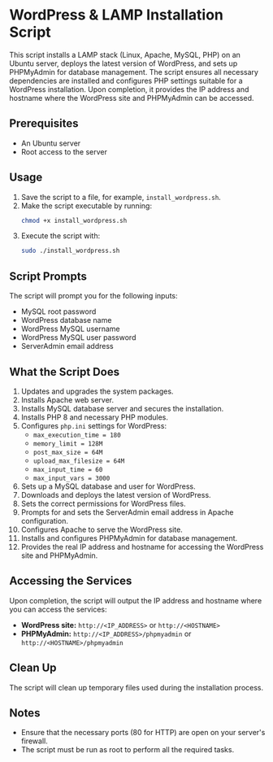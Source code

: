 # WordPress & LAMP Installation Script

This script installs a LAMP stack (Linux, Apache, MySQL, PHP) on an Ubuntu server, deploys the latest version of WordPress, and sets up PHPMyAdmin for database management. The script ensures all necessary dependencies are installed and configures PHP settings suitable for a WordPress installation. Upon completion, it provides the IP address and hostname where the WordPress site and PHPMyAdmin can be accessed.

## Prerequisites

- An Ubuntu server
- Root access to the server

## Usage

1. Save the script to a file, for example, `install_wordpress.sh`.
2. Make the script executable by running:
    ```bash
    chmod +x install_wordpress.sh
    ```
3. Execute the script with:
    ```bash
    sudo ./install_wordpress.sh
    ```

## Script Prompts

The script will prompt you for the following inputs:

- MySQL root password
- WordPress database name
- WordPress MySQL username
- WordPress MySQL user password
- ServerAdmin email address

## What the Script Does

1. Updates and upgrades the system packages.
2. Installs Apache web server.
3. Installs MySQL database server and secures the installation.
4. Installs PHP 8 and necessary PHP modules.
5. Configures `php.ini` settings for WordPress:
    - `max_execution_time = 180`
    - `memory_limit = 128M`
    - `post_max_size = 64M`
    - `upload_max_filesize = 64M`
    - `max_input_time = 60`
    - `max_input_vars = 3000`
6. Sets up a MySQL database and user for WordPress.
7. Downloads and deploys the latest version of WordPress.
8. Sets the correct permissions for WordPress files.
9. Prompts for and sets the ServerAdmin email address in Apache configuration.
10. Configures Apache to serve the WordPress site.
11. Installs and configures PHPMyAdmin for database management.
12. Provides the real IP address and hostname for accessing the WordPress site and PHPMyAdmin.

## Accessing the Services

Upon completion, the script will output the IP address and hostname where you can access the services:

- **WordPress site:** `http://<IP_ADDRESS>` or `http://<HOSTNAME>`
- **PHPMyAdmin:** `http://<IP_ADDRESS>/phpmyadmin` or `http://<HOSTNAME>/phpmyadmin`

## Clean Up

The script will clean up temporary files used during the installation process.

## Notes

- Ensure that the necessary ports (80 for HTTP) are open on your server's firewall.
- The script must be run as root to perform all the required tasks.
